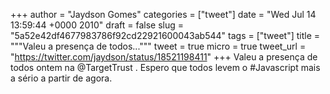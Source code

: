 
+++
author = "Jaydson Gomes"
categories = ["tweet"]
date = "Wed Jul 14 13:59:44 +0000 2010"
draft = false
slug = "5a52e42df4677983786f92cd22921600043ab544"
tags = ["tweet"]
title = """Valeu a presença de todos..."""
tweet = true
micro = true
tweet_url = "https://twitter.com/jaydson/status/18521198411"
+++
Valeu a presença de todos ontem na @TargetTrust . Espero que todos levem o #Javascript mais a sério a partir de agora.
